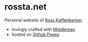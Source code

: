 # rossta.net

Personal website of [Ross Kaffenberger](https://rossta.net):

- lovingly crafted with [Middleman](http://middlemanapp.com/)
- hosted on [Github Pages](http://pages.github.com/)

